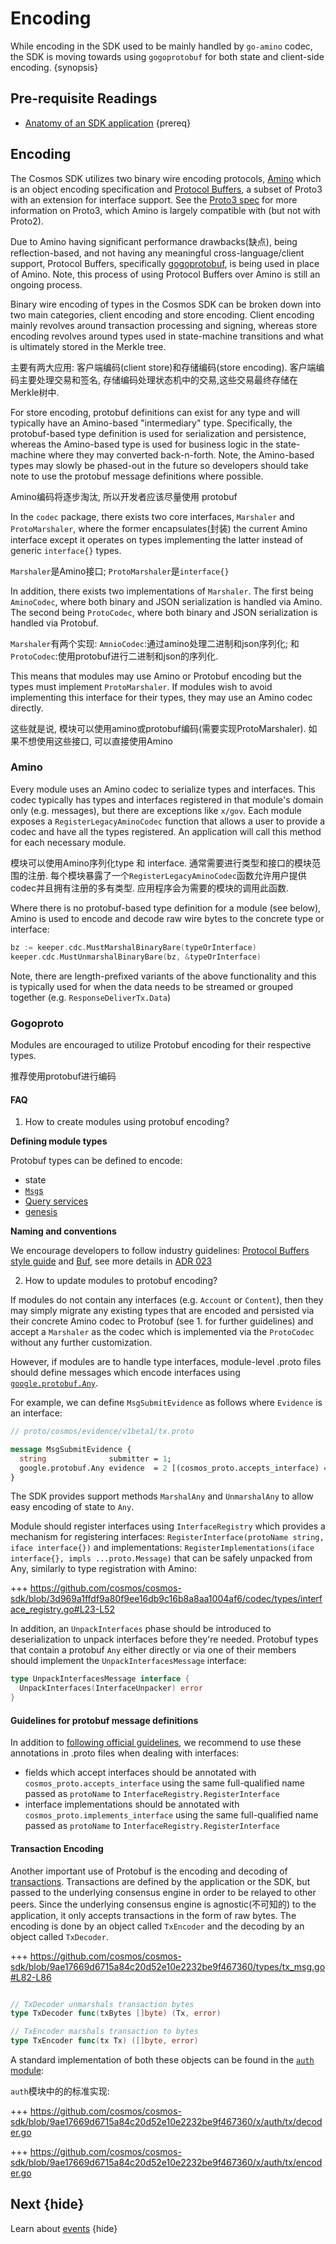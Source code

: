 <!--
order: 6
-->

# Encoding

While encoding in the SDK used to be mainly handled by `go-amino` codec, the SDK is moving towards using `gogoprotobuf` for both state and client-side encoding. {synopsis}

## Pre-requisite Readings

- [Anatomy of an SDK application](../basics/app-anatomy.md) {prereq}

## Encoding

The Cosmos SDK utilizes two binary wire encoding protocols, [Amino](https://github.com/tendermint/go-amino/) which is an object encoding specification and [Protocol Buffers](https://developers.google.com/protocol-buffers), a subset of Proto3 with an extension for
interface support. See the [Proto3 spec](https://developers.google.com/protocol-buffers/docs/proto3)
for more information on Proto3, which Amino is largely compatible with (but not with Proto2).

Due to Amino having significant performance drawbacks(缺点), being reflection-based, and
not having any meaningful cross-language/client support, Protocol Buffers, specifically
[gogoprotobuf](https://github.com/gogo/protobuf/), is being used in place of Amino.
Note, this process of using Protocol Buffers over Amino is still an ongoing process.

Binary wire encoding of types in the Cosmos SDK can be broken down into two main
categories, client encoding and store encoding. Client encoding mainly revolves
around transaction processing and signing, whereas store encoding revolves around
types used in state-machine transitions and what is ultimately stored in the Merkle
tree.

主要有两大应用: 客户端编码(client store)和存储编码(store encoding). 客户端编码主要处理交易和签名, 存储编码处理状态机中的交易,这些交易最终存储在Merkle树中.

For store encoding, protobuf definitions can exist for any type and will typically
have an Amino-based "intermediary" type. Specifically, the protobuf-based type
definition is used for serialization and persistence, whereas the Amino-based type
is used for business logic in the state-machine where they may converted back-n-forth.
Note, the Amino-based types may slowly be phased-out in the future so developers
should take note to use the protobuf message definitions where possible.


Amino编码将逐步淘汰, 所以开发者应该尽量使用 protobuf



In the `codec` package, there exists two core interfaces, `Marshaler` and `ProtoMarshaler`,
where the former encapsulates(封装) the current Amino interface except it operates on
types implementing the latter instead of generic `interface{}` types.

`Marshaler`是Amino接口; `ProtoMarshaler`是`interface{}`

In addition, there exists two implementations of `Marshaler`. The first being
`AminoCodec`, where both binary and JSON serialization is handled via Amino. The
second being `ProtoCodec`, where both binary and JSON serialization is handled
via Protobuf.


`Marshaler`有两个实现: `AmnioCodec`:通过amino处理二进制和json序列化; 和`ProtoCodec`:使用protobuf进行二进制和json的序列化.


This means that modules may use Amino or Protobuf encoding but the types must
implement `ProtoMarshaler`. If modules wish to avoid implementing this interface
for their types, they may use an Amino codec directly.

这些就是说, 模块可以使用amino或protobuf编码(需要实现ProtoMarshaler). 如果不想使用这些接口, 可以直接使用Amino


### Amino

Every module uses an Amino codec to serialize types and interfaces. This codec typically
has types and interfaces registered in that module's domain only (e.g. messages),
but there are exceptions like `x/gov`. Each module exposes a `RegisterLegacyAminoCodec` function
that allows a user to provide a codec and have all the types registered. An application
will call this method for each necessary module.

模块可以使用Amino序列化type 和 interface. 通常需要进行类型和接口的模块范围的注册. 每个模块暴露了一个`RegisterLegacyAminoCodec`函数允许用户提供codec并且拥有注册的多有类型. 应用程序会为需要的模块的调用此函数.



Where there is no protobuf-based type definition for a module (see below), Amino
is used to encode and decode raw wire bytes to the concrete type or interface:


```go
bz := keeper.cdc.MustMarshalBinaryBare(typeOrInterface)
keeper.cdc.MustUnmarshalBinaryBare(bz, &typeOrInterface)
```

Note, there are length-prefixed variants of the above functionality and this is
typically used for when the data needs to be streamed or grouped together
(e.g. `ResponseDeliverTx.Data`)





### Gogoproto

Modules are encouraged to utilize Protobuf encoding for their respective types.

推荐使用protobuf进行编码

#### FAQ

1. How to create modules using protobuf encoding?

**Defining module types**

Protobuf types can be defined to encode:
  - state
  - [`Msg`s](../building-modules/messages-and-queries.md#messages)
  - [Query services](../building-modules/query-services.md)
  - [genesis](../building-modules/genesis.md)
  
**Naming and conventions**

We encourage developers to follow industry guidelines: [Protocol Buffers style guide](https://developers.google.com/protocol-buffers/docs/style)
and [Buf](https://buf.build/docs/style-guide), see more details in [ADR 023](../architecture/adr-023-protobuf-naming.md)

2. How to update modules to protobuf encoding?

If modules do not contain any interfaces (e.g. `Account` or `Content`), then they
may simply migrate any existing types that
are encoded and persisted via their concrete Amino codec to Protobuf (see 1. for further guidelines) and accept a `Marshaler` as the codec which is implemented via the `ProtoCodec`
without any further customization.

However, if modules are to handle type interfaces, module-level .proto files should define messages which encode interfaces
using [`google.protobuf.Any`](https://github.com/protocolbuffers/protobuf/blob/master/src/google/protobuf/any.proto).

For example, we can define `MsgSubmitEvidence` as follows where `Evidence` is
an interface:

```protobuf
// proto/cosmos/evidence/v1beta1/tx.proto

message MsgSubmitEvidence {
  string              submitter = 1;
  google.protobuf.Any evidence  = 2 [(cosmos_proto.accepts_interface) = "Evidence"];
}
```

The SDK provides support methods `MarshalAny` and `UnmarshalAny` to allow
easy encoding of state to `Any`.

Module should register interfaces using `InterfaceRegistry` which provides a mechanism for registering interfaces: `RegisterInterface(protoName string, iface interface{})` and implementations: `RegisterImplementations(iface interface{}, impls ...proto.Message)` that can be safely unpacked from Any, similarly to type registration with Amino:

+++ https://github.com/cosmos/cosmos-sdk/blob/3d969a1ffdf9a80f9ee16db9c16b8a8aa1004af6/codec/types/interface_registry.go#L23-L52

In addition, an `UnpackInterfaces` phase should be introduced to deserialization to unpack interfaces before they're needed. Protobuf types that contain a protobuf `Any` either directly or via one of their members should implement the `UnpackInterfacesMessage` interface:

```go
type UnpackInterfacesMessage interface {
  UnpackInterfaces(InterfaceUnpacker) error
}
```

#### Guidelines for protobuf message definitions

In addition to [following official guidelines](https://developers.google.com/protocol-buffers/docs/proto3#simple), we recommend to use these annotations in .proto files when dealing with interfaces:
* fields which accept interfaces should be annotated with `cosmos_proto.accepts_interface`
using the same full-qualified name passed as `protoName` to `InterfaceRegistry.RegisterInterface`
* interface implementations should be annotated with `cosmos_proto.implements_interface`
using the same full-qualified name passed as `protoName` to `InterfaceRegistry.RegisterInterface`

#### Transaction Encoding

Another important use of Protobuf is the encoding and decoding of
[transactions](./transactions.md). Transactions are defined by the application or
the SDK, but passed to the underlying consensus engine in order to be relayed to
other peers. Since the underlying consensus engine is agnostic(不可知的) to the application,
it only accepts transactions in the form of raw bytes. The encoding is done by an
object called `TxEncoder` and the decoding by an object called `TxDecoder`.

+++ https://github.com/cosmos/cosmos-sdk/blob/9ae17669d6715a84c20d52e10e2232be9f467360/types/tx_msg.go#L82-L86

```go

// TxDecoder unmarshals transaction bytes
type TxDecoder func(txBytes []byte) (Tx, error)

// TxEncoder marshals transaction to bytes
type TxEncoder func(tx Tx) ([]byte, error)
```


A standard implementation of both these objects can be found in the [`auth` module](https://github.com/cosmos/cosmos-sdk/blob/master/x/auth):

`auth`模块中的的标准实现:

+++ https://github.com/cosmos/cosmos-sdk/blob/9ae17669d6715a84c20d52e10e2232be9f467360/x/auth/tx/decoder.go

+++ https://github.com/cosmos/cosmos-sdk/blob/9ae17669d6715a84c20d52e10e2232be9f467360/x/auth/tx/encoder.go

## Next {hide}

Learn about [events](./events.md) {hide}
